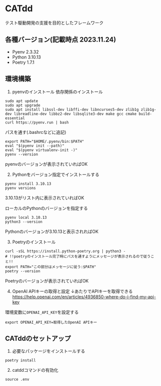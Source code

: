 # CATdd
テスト駆動開発の支援を目的としたフレームワーク

## 各種バージョン(記載時点 2023.11.24)
- Pyenv  2.3.32
- Python 3.10.13
- Poetry 1.7.1

## 環境構築
1. pyenvのインストール
依存関係のインストール
```
sudo apt update
sudo apt upgrade
sudo apt install libssl-dev libffi-dev libncurses5-dev zlib1g zlib1g-dev libreadline-dev libbz2-dev libsqlite3-dev make gcc cmake build-essential
curl https://pyenv.run | bash
```

パスを通す(.bashrcなどに追記)
```
export PATH="$HOME/.pyenv/bin:$PATH"
eval "$(pyenv init --path)"
eval "$(pyenv virtualenv-init -)"
pyenv --version
```
pyenvのバージョンが表示されていればOK

2. Pythonをバージョン指定でインストールする
```
pyenv install 3.10.13
pyenv versions
```
3.10.13がリスト内に表示されていればOK

ローカルのPythonのバージョンを指定する
```
pyenv local 3.10.13
python3 --version
```
Pythonのバージョンが3.10.13と表示されればOK

3. Poetryのインストール
```
curl -sSL https://install.python-poetry.org | python3 -
# !!poetryのインストール完了時にパスを通すようにメッセージが表示されるので従うこと!!
export PATH="この部分はメッセージに従う:$PATH"
poetry --version
```
Poetryのバージョンが表示されていればOK

4. OpenAI APIキーの取得と設定
↓あたりでAPIキーを取得できる
https://help.openai.com/en/articles/4936850-where-do-i-find-my-api-key

環境変数に`OPENAI_API_KEY`を設定する
```
export OPENAI_API_KEY=取得したOpenAI APIキー
```

## CATddのセットアップ
1. 必要なパッケージをインストールする
```
poetry install
```

2. catddコマンドの有効化
```
source .env
```